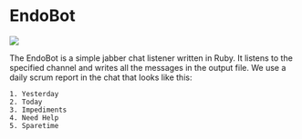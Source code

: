 EndoBot
=======

<img src=https://api.travis-ci.org/sebastian-su/EndoBot.png />

The EndoBot is a simple jabber chat listener written in Ruby.
It listens to the specified channel and writes all the messages in the output file.
We use a daily scrum report in the chat that looks like this:

    1. Yesterday
    2. Today
    3. Impediments
    4. Need Help
    5. Sparetime
    
